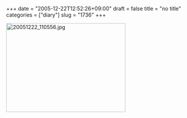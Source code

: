 +++
date = "2005-12-22T12:52:26+09:00"
draft = false
title = "no title"
categories = ["diary"]
slug = "1736"
+++

<img src="http://ieiriblog.img.jugem.cc/20051222_110556.jpg" class="pict" width="320" height="240" alt="20051222_110556.jpg" />
